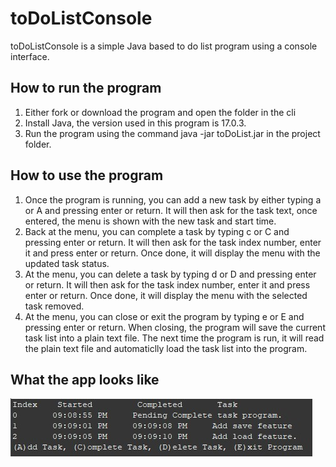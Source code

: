 # toDoListConsole
toDoListConsole is a simple Java based to do list program using a console interface.

## How to run the program
1. Either fork or download the program and open the folder in the cli
2. Install Java, the version used in this program is 17.0.3.
3. Run the program using the command java -jar toDoList.jar in the project folder.

## How to use the program
1. Once the program is running, you can add a new task by either typing a or A and pressing enter or return. It will then ask for the task text, once entered, the menu is shown with the new task and start time.
2. Back at the menu, you can complete a task by typing c or C and pressing enter or return. It will then ask for the task index number, enter it and press enter or return. Once done, it will display the menu with the updated task status.
3. At the menu, you can delete a task by typing d or D and pressing enter or return. It will then ask for the task index number, enter it and press enter or return. Once done, it will display the menu with the selected task removed.
4. At the menu, you can close or exit the program by typing e or E and pressing enter or return. When closing, the program will save the current task list into a plain text file. The next time the program is run, it will read the plain text file and automaticlly load the task list into the program.

## What the app looks like
![alt text](https://github.com/WoodsAvalon/toDoListConsole/blob/main/toDoListConsole/toDoListConsole.jpg)
